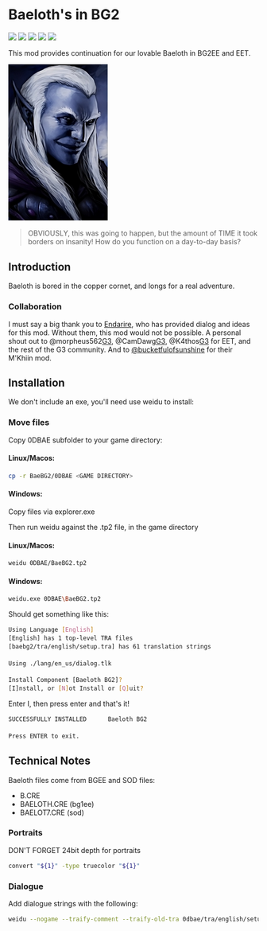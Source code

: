 # Baeloth's in BG2

[![](https://img.shields.io/badge/Linux-FCC624?style=for-the-badge&logo=linux&logoColor=black)](https://github.com/dark0dave/BaeBG2/releases/latest)
[![](https://img.shields.io/badge/Windows-0078D6?&style=for-the-badge&logoColor=white&logo=git-for-windows)](https://github.com/dark0dave/BaeBG2/releases/latest)
[![](https://img.shields.io/badge/mac%20os-grey?style=for-the-badge&logo=apple&logoColor=white)](https://github.com/dark0dave/BaeBG2/releases/latest)
[![](https://img.shields.io/github/actions/workflow/status/dark0dave/BaeBG2/main.yaml?style=for-the-badge)](https://github.com/dark0dave/BaeBG2/actions/workflows/main.yaml)
[![](https://img.shields.io/github/license/dark0dave/BaeBG2?style=for-the-badge)](./LICENSE)

This mod provides continuation for our lovable Baeloth in BG2EE and EET.

<img src="0dbae/portraits/0dbael.bmp" alt="All right... but NOT because you TOLD me to." width="200"/>

> OBVIOUSLY, this was going to happen, but the amount of TIME it took borders on insanity! How do you function on a day-to-day basis?

## Introduction

Baeloth is bored in the copper cornet, and longs for a real adventure.

### Collaboration

I must say a big thank you to [Endarire](https://www.gibberlings3.net/profile/5772-endarire/), who has provided dialog and ideas for this mod. Without them, this mod would not be possible. A personal shout out to @morpheus562[G3](https://www.gibberlings3.net/profile/11591-morpheus562/), @CamDawg[G3](https://www.gibberlings3.net/profile/8-camdawg/), @K4thos[G3](https://www.gibberlings3.net/profile/6804-k4thos/) for EET, and the rest of the G3 community. And to [@bucketfulofsunshine](https://github.com/bucketfulofsunshine) for their M'Khiin mod.

## Installation

We don't include an exe, you'll need use weidu to install:

### Move files

Copy 0DBAE subfolder to your game directory:

#### Linux/Macos:

```sh
cp -r BaeBG2/0DBAE <GAME DIRECTORY>
```

#### Windows:

Copy files via explorer.exe

Then run weidu against the .tp2 file, in the game directory

#### Linux/Macos:
```sh
weidu 0DBAE/BaeBG2.tp2
```

#### Windows:
```sh
weidu.exe 0DBAE\BaeBG2.tp2
```

Should get something like this:

```sh
Using Language [English]
[English] has 1 top-level TRA files
[baebg2/tra/english/setup.tra] has 61 translation strings

Using ./lang/en_us/dialog.tlk

Install Component [Baeloth BG2]?
[I]nstall, or [N]ot Install or [Q]uit?
```

Enter I, then press enter and that's it!

```sh
SUCCESSFULLY INSTALLED      Baeloth BG2

Press ENTER to exit.
```

## Technical Notes

Baeloth files come from BGEE and SOD files:

- B.CRE
- BAELOTH.CRE (bg1ee)
- BAELOT7.CRE (sod)

### Portraits

DON'T FORGET 24bit depth for portraits

```sh
convert "${1}" -type truecolor "${1}"
```

### Dialogue

Add dialogue strings with the following:

```sh
weidu --nogame --traify-comment --traify-old-tra 0dbae/tra/english/setup.tra  --traify 0dbae/dialog/<target d file>
```
